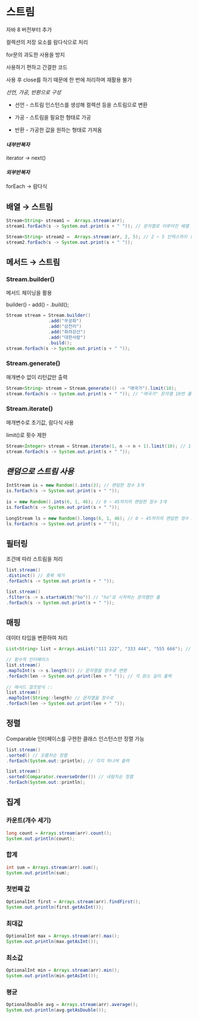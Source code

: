 # 스트림
자바 8 버전부터 추가

컬렉션의 저장 요소를 람다식으로 처리

for문의 과도한 사용을 방지

사용하기 편하고 간결한 코드

사용 후 close를 하기 때문에 한 번에 처리하며 재활용 불가

*선언, 가공, 반환으로 구성*

- 선언 - 스트림 인스턴스를 생성해 컬렉션 등을 스트림으로 변환

- 가공 - 스트림을 필요한 형태로 가공

- 반환 - 가공한 값을 원하는 형태로 가져옴

#### *내부반복자*
iterator -> next()
#### *외부반복자*
forEach -> 람다식
## 배열 → 스트림
```java
Stream<String> stream1 =  Arrays.stream(arr);
stream1.forEach(s -> System.out.print(s + " ")); // 문자열로 이루어진 배열 stream1의 요소를 하나씩 모두 출력

Stream<String> stream2 =  Arrays.stream(arr, 2, 5); // 2 ~ 5 인덱스까지 호출
stream2.forEach(s -> System.out.print(s + " "));
```

## 메서드 → 스트림
### Stream.builder()
메서드 체이닝을 활용

builder() - add() - .build();
```java
Stream stream = Stream.builder()
				.add("무궁화")
				.add("삼천리")
				.add("화려강산")
				.add("대한사람")
				.build();
stream.forEach(s -> System.out.print(s + " "));
```
### Stream.generate()
매개변수 없이 리턴값만 출력
```java
Stream<String> stream = Stream.generate(() -> "애국가").limit(10);
stream.forEach(s -> System.out.print(s + " ")); // "애국가" 문자열 10번 출력
```
### Stream.iterate()
매개변수로 초기값, 람다식 사용

limit()로 횟수 제한
```java
Stream<Integer> stream = Stream.iterate(1, n -> n + 1).limit(10); // 1부터 10까지 출력
stream.forEach(s -> System.out.print(s + " "));
```
## *랜덤으로 스트림 사용*
```java
IntStream is = new Random().ints(3); // 랜덤한 정수 3개
is.forEach(s -> System.out.print(s + " "));
		
is = new Random().ints(6, 1, 46); // 0 ~ 45까지의 랜덤한 정수 3개
is.forEach(s -> System.out.print(s + " "));
		
LongStream ls = new Random().longs(6, 1, 46); // 0 ~ 45까지의 랜덤한 정수 3개
ls.forEach(s -> System.out.print(s + " "));
```
## 필터링
조건에 따라 스트림을 처리
```java
list.stream()
.distinct() // 중복 제거
.forEach(s -> System.out.print(s + " "));

list.stream()
.filter(s -> s.startsWith("ho")) // "ho"로 시작하는 문자열만 출
.forEach(s -> System.out.print(s + " "));
```
## 매핑
데이터 타입을 변환하여 처리
```java
List<String> list = Arrays.asList("111 222", "333 444", "555 666"); // 문자열 리스트 생성

// 함수적 인터페이스
list.stream()
.mapToInt(s -> s.length()) // 문자열을 정수로 변환
.forEach(len -> System.out.print(len + " ")); // 각 원소 길이 출력
		
// 메서드 참조방식 ::
list.stream()
.mapToInt(String::length) // 문자열을 정수로
.forEach(len -> System.out.print(len + " "));
```
## 정렬
Comparable 인터페이스를 구현한 클래스 인스턴스만 정렬 가능
```java
list.stream()
.sorted() // 오름차순 정렬
.forEach(System.out::println); // 각각 하나씩 출력

list.stream()
.sorted(Comparator.reverseOrder()) // 내림차순 정렬
.forEach(System.out::println);
```
## 집계
### 카운트(개수 세기)
```java
long count = Arrays.stream(arr).count();
System.out.println(count);
```
### 합계
```java
int sum = Arrays.stream(arr).sum();
System.out.println(sum);
```
### 첫번째 값
```java		
OptionalInt first = Arrays.stream(arr).findFirst();
System.out.println(first.getAsInt());
```
### 최대값
```java		
OptionalInt max = Arrays.stream(arr).max();
System.out.println(max.getAsInt());
```
### 최소값
```java		
OptionalInt min = Arrays.stream(arr).min();
System.out.println(min.getAsInt());
```
### 평균
```java		
OptionalDouble avg = Arrays.stream(arr).average();
System.out.println(avg.getAsDouble());
```
